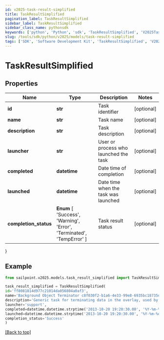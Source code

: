 ```yaml
---
id: v2025-task-result-simplified
title: TaskResultSimplified
pagination_label: TaskResultSimplified
sidebar_label: TaskResultSimplified
sidebar_class_name: pythonsdk
keywords: ['python', 'Python', 'sdk', 'TaskResultSimplified', 'V2025TaskResultSimplified'] 
slug: /tools/sdk/python/v2025/models/task-result-simplified
tags: ['SDK', 'Software Development Kit', 'TaskResultSimplified', 'V2025TaskResultSimplified']
---
```


# TaskResultSimplified


## Properties

Name | Type | Description | Notes
------------ | ------------- | ------------- | -------------
**id** | **str** | Task identifier | [optional] 
**name** | **str** | Task name | [optional] 
**description** | **str** | Task description | [optional] 
**launcher** | **str** | User or process who launched the task | [optional] 
**completed** | **datetime** | Date time of completion | [optional] 
**launched** | **datetime** | Date time when the task was launched | [optional] 
**completion_status** |  **Enum** [  'Success',    'Warning',    'Error',    'Terminated',    'TempError' ] | Task result status | [optional] 
}

## Example

```python
from sailpoint.v2025.models.task_result_simplified import TaskResultSimplified

task_result_simplified = TaskResultSimplified(
id='ff8081814d977c21014da056804a0af3',
name='Background Object Terminator c8f030f2-b1a6-4e33-99e8-6935bc18735d',
description='Generic task for terminating data in the overlay, used by the TerminationService.',
launcher='support',
completed=datetime.datetime.strptime('2013-10-20 19:20:30.00', '%Y-%m-%d %H:%M:%S.%f'),
launched=datetime.datetime.strptime('2013-10-20 19:20:30.00', '%Y-%m-%d %H:%M:%S.%f'),
completion_status='Success'
)

```
[[Back to top]](#) 

